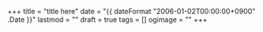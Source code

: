+++
title = "title here"
date = "{{ dateFormat "2006-01-02T00:00:00+0900" .Date }}"
lastmod = ""
draft = true
tags = []
ogimage = ""
+++
